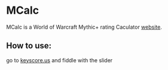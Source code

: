 # MCalc
MCalc is a World of Warcraft Mythic+ rating Caculator <a href="https://keyscore.us/">website</a>.

## How to use:
go to <a href="https://keyscore.us/">keyscore.us</a> and fiddle with the slider
